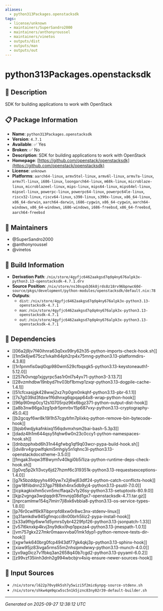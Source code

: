 ```yaml
---
aliases:
  - python313Packages.openstacksdk
tags:
  - license/unknown
  - maintainers/SuperSandro2000
  - maintainers/anthonyroussel
  - maintainers/vinetos
  - outputs/dist
  - outputs/man
  - outputs/out
---
```


# python313Packages.openstacksdk

## 📝 Description

SDK for building applications to work with OpenStack

## 📋 Package Information

- **Name**: `python313Packages.openstacksdk`
- **Version**: `4.7.1`
- **Available**: ✅ Yes
- **Broken**: ✅ No
- **Description**: SDK for building applications to work with OpenStack
- **Homepage**: [https://github.com/openstack/openstacksdk](https://github.com/openstack/openstacksdk)
- **License**: `unknown`
- **Platforms**: `aarch64-linux`, `armv5tel-linux`, `armv6l-linux`, `armv7a-linux`, `armv7l-linux`, `i686-linux`, `loongarch64-linux`, `m68k-linux`, `microblaze-linux`, `microblazeel-linux`, `mips-linux`, `mips64-linux`, `mips64el-linux`, `mipsel-linux`, `powerpc-linux`, `powerpc64-linux`, `powerpc64le-linux`, `riscv32-linux`, `riscv64-linux`, `s390-linux`, `s390x-linux`, `x86_64-linux`, `x86_64-darwin`, `aarch64-darwin`, `i686-cygwin`, `x86_64-cygwin`, `aarch64-windows`, `x86_64-windows`, `i686-windows`, `i686-freebsd`, `x86_64-freebsd`, `aarch64-freebsd`
## 👥 Maintainers

- @SuperSandro2000
- @anthonyroussel
- @vinetos


## 🔧 Build Information

- **Derivation Path**: `/nix/store/4gyfjc6462aakgsd7qdq4ny676alpk3x-python3.13-openstacksdk-4.7.1.drv`
- **Source Position**: `/nix/store/ns30sqxb36k8jrds8z18rv96bpnwc60d-source/pkgs/development/python-modules/openstacksdk/default.nix:78`
- **Outputs**:
  - `dist`:  `/nix/store/4gyfjc6462aakgsd7qdq4ny676alpk3x-python3.13-openstacksdk-4.7.1`
  - `man`:  `/nix/store/4gyfjc6462aakgsd7qdq4ny676alpk3x-python3.13-openstacksdk-4.7.1`
  - `out`:  `/nix/store/4gyfjc6462aakgsd7qdq4ny676alpk3x-python3.13-openstacksdk-4.7.1`

## 🔗 Dependencies

- [[06a2j9jv7f40ihnra63q0xx99ry62h35-python-imports-check-hook.sh]]
- [[1m5k6jw675cz1vkalh64ph2rp4x75mng-python3.13-platformdirs-4.3.8]]
- [[1n1pnmfis0aql0qp980wm529cfbqsgk5-python3.13-keystoneauth1-5.12.0]]
- [[257k0vnqp1xjgyrpc5as1r0nl7s4yv71-python3-3.13.7]]
- [[28vzmhdbw19nbyd7hv03bf1bmvp1zxqr-python3.13-dogpile-cache-1.4.1]]
- [[51cfcxasjgk428wwj2xz7rp0gm0nkqhf-python3.13-pbr-6.1.1]]
- [[7s7g039id3fdxw1f6dhnxg6qpqap64x8-wrap-python-hook]]
- [[96p9l0mp0cy12s10705rpz96x6bgz371-python-output-dist-hook]]
- [[a8b3nw86ga3zg1pdr5pmrbv15p687vxy-python3.13-cryptography-45.0.4]]
- [[b2gcqyf6wr8k19l1h57cgybfm7plixkq-python-remove-bin-bytecode-hook]]
- [[bjsb6wdjykafnkixq156qdvmxhsm2bai-bash-5.3p3]]
- [[dadz4lh1m644qsy5fqhw6w0n23c0ccy1-python-namespaces-hook.sh]]
- [[dnbzpphxbd6h31n44gfwbg1qf9q03wcr-pypa-build-hook.sh]]
- [[dvi8rv4grpwlfqkmi5mhgiy5n1qhnc3l-python3.13-openstackdocstheme-3.5.0]]
- [[fmgak3lvqw3ff8wym1v40kgi0b5i1iza-python-runtime-deps-check-hook.sh]]
- [[g0vq5p2k1l3vcy6jd27hzmf6c319351k-python3.13-requestsexceptions-1.4.0]]
- [[g7k5bzddpyyhs490yw7x2j6wj63dlf24-python-catch-conflicts-hook]]
- [[gw18fiibdnn237gp7f88xh4nx5db9yj4-python3.13-psutil-7.0.0]]
- [[icpkagkixihm5cvn5mcffaqa2v1y26sy-python3.13-setuptools-80.9.0]]
- [[kjp2vgnga3wqlqqdr87lmvnjq08d1gx7-openstacksdk-4.7.1.tar.gz]]
- [[nprcamlmw154q7lmirr7jl8xk6vbbia8-python3.13-os-service-types-1.8.0]]
- [[p76r0cwlf6k97ibprrpfd8xw0r8wc3nx-stdenv-linux]]
- [[q31amkdlw945gfmqcci8n00brh5liiz2-pypa-install-hook]]
- [[s33a9fhjy6ww1d5ymrs0ybr4229fp126-python3.13-jsonpatch-1.33]]
- [[v57l6knxkp4kvj3ny9dkxi9vp1ppxza4-python3.13-jmespath-1.0.1]]
- [[vm757gkx227mkr0maavvvba01mk1dyp1-python-remove-tests-dir-hook]]
- [[xgw1wk640brg0fcp4943df77gk4qkj3p-python3.13-sphinx-hook]]
- [[xiaw95jz83ivga5rms55m2nhsipmdwwy-python3.13-munch-4.0.0]]
- [[yx9ag0icz7v1fbkq3an2658q40b7cgd2-python3.13-pyyaml-6.0.2]]
- [[z99vzf35iinh3dnh2g994wbcbjrv4siq-ensure-newer-sources-hook]]

## 📁 Input Sources

- `/nix/store/l622p70vy8k5sh7y5wizi5f2mic6ynpg-source-stdenv.sh`
- `/nix/store/shkw4qm9qcw5sc5n1k5jznc83ny02r39-default-builder.sh`

---
*Generated on 2025-09-27 12:38:12 UTC*
